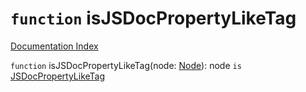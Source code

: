 # `function` isJSDocPropertyLikeTag

[Documentation Index](../README.md)

`function` isJSDocPropertyLikeTag(node: [Node](../private.interface.Node/README.md)): node `is` [JSDocPropertyLikeTag](../private.interface.JSDocPropertyLikeTag/README.md)